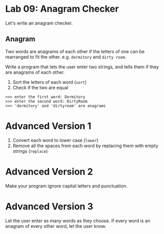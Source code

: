 # Lab 09: Anagram Checker

Let's write an anagram checker.

## Anagram

Two words are anagrams of each other if the letters of one can be rearranged to fit the other. e.g. `dormitory` and `dirty room`.

Write a program that lets the user enter two strings, and tells them if they are anagrams of each other.

1. Sort the letters of each word (`sort`)
2. Check if the two are equal

```
>>> enter the first word: Dormitory
>>> enter the second word: DirtyRoom
>>> 'dormitory' and 'dirtyroom' are anagrams
```

# Advanced Version 1

1. Convert each word to lower case (`lower`)
2. Remove all the spaces from each word by replacing them with empty strings (`replace`)

# Advanced Version 2

Make your program ignore capital letters and punctuation.

# Advanced Version 3

Let the user enter as many words as they choose. If every word is an anagram of every other word, let the user know.

